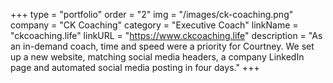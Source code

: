 +++
type = "portfolio"
order = "2"
img = "/images/ck-coaching.png"
company = "CK Coaching"
category = "Executive Coach"
linkName = "ckcoaching.life"
linkURL = "https://www.ckcoaching.life"
description = "As an in-demand coach, time and speed were a priority for Courtney. We set up a new website, matching social media headers, a company LinkedIn page and automated social media posting in four days."
+++
